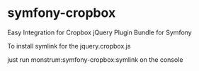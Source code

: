 # symfony-cropbox

Easy Integration for Cropbox jQuery Plugin Bundle for Symfony

To install symlink for the jquery.cropbox.js

just run
monstrum:symfony-cropbox:symlink
on the console
